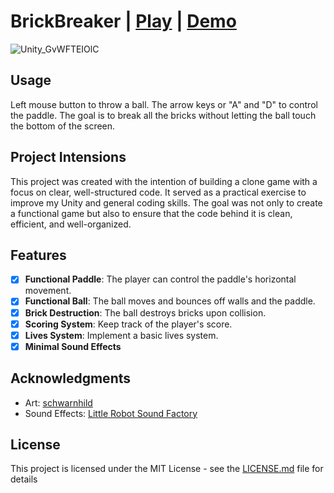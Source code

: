 # BrickBreaker | [Play](https://vladyslavstolbov.itch.io/brickbreaker) | [Demo](https://youtu.be/5BeyoiqeHms) 

![Unity_GvWFTEIOlC](https://github.com/VladyslavStolbov/BrickBreaker/assets/124466211/83dc4642-f8ed-40fe-86b7-57bd2da72a07)

## Usage

Left mouse button to throw a ball. The arrow keys or "A" and "D" to control the paddle. 
The goal is to break all the bricks without letting the ball touch the bottom of the screen. 

## Project Intensions

This project was created with the intention of building a clone game with a focus on clear, well-structured code. It served as a practical exercise to improve my Unity and general coding skills. The goal was not only to create a functional game but also to ensure that the code behind it is clean, efficient, and well-organized.


## Features

- [X] **Functional Paddle**: The player can control the paddle's horizontal movement.
- [X] **Functional Ball**: The ball moves and bounces off walls and the paddle.
- [X] **Brick Destruction**: The ball destroys bricks upon collision.
- [X] **Scoring System**: Keep track of the player's score.
- [X] **Lives System**: Implement a basic lives system.
- [X] **Minimal Sound Effects**

## Acknowledgments

- Art: [schwarnhild](https://schwarnhild.itch.io/) 
- Sound Effects: [Little Robot Sound Factory](https://assetstore.unity.com/publishers/5673)

## License

This project is licensed under the MIT License - see the [LICENSE.md](LICENSE.md) file for details

